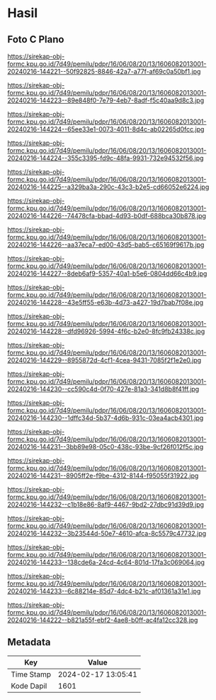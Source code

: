 # Hasil

## Foto C Plano

https://sirekap-obj-formc.kpu.go.id/7d49/pemilu/pdpr/16/06/08/20/13/1606082013001-20240216-144221--50f92825-8846-42a7-a77f-af69c0a50bf1.jpg

https://sirekap-obj-formc.kpu.go.id/7d49/pemilu/pdpr/16/06/08/20/13/1606082013001-20240216-144223--89e848f0-7e79-4eb7-8adf-f5c40aa9d8c3.jpg

https://sirekap-obj-formc.kpu.go.id/7d49/pemilu/pdpr/16/06/08/20/13/1606082013001-20240216-144224--65ee33e1-0073-4011-8d4c-ab02265d0fcc.jpg

https://sirekap-obj-formc.kpu.go.id/7d49/pemilu/pdpr/16/06/08/20/13/1606082013001-20240216-144224--355c3395-fd9c-48fa-9931-732e94532f56.jpg

https://sirekap-obj-formc.kpu.go.id/7d49/pemilu/pdpr/16/06/08/20/13/1606082013001-20240216-144225--a329ba3a-290c-43c3-b2e5-cd66052e6224.jpg

https://sirekap-obj-formc.kpu.go.id/7d49/pemilu/pdpr/16/06/08/20/13/1606082013001-20240216-144226--74478cfa-bbad-4d93-b0df-688bca30b878.jpg

https://sirekap-obj-formc.kpu.go.id/7d49/pemilu/pdpr/16/06/08/20/13/1606082013001-20240216-144226--aa37eca7-ed00-43d5-bab5-c65169f9617b.jpg

https://sirekap-obj-formc.kpu.go.id/7d49/pemilu/pdpr/16/06/08/20/13/1606082013001-20240216-144227--8deb6af9-5357-40a1-b5e6-0804dd66c4b9.jpg

https://sirekap-obj-formc.kpu.go.id/7d49/pemilu/pdpr/16/06/08/20/13/1606082013001-20240216-144228--43e5ff55-e63b-4d73-a427-19d7bab7f08e.jpg

https://sirekap-obj-formc.kpu.go.id/7d49/pemilu/pdpr/16/06/08/20/13/1606082013001-20240216-144228--dfd96926-5994-4f6c-b2e0-8fc9fb24338c.jpg

https://sirekap-obj-formc.kpu.go.id/7d49/pemilu/pdpr/16/06/08/20/13/1606082013001-20240216-144229--8955872d-4cf1-4cea-9431-7085f2f1e2e0.jpg

https://sirekap-obj-formc.kpu.go.id/7d49/pemilu/pdpr/16/06/08/20/13/1606082013001-20240216-144230--cc590c4d-0f70-427e-81a3-341d8b8f41ff.jpg

https://sirekap-obj-formc.kpu.go.id/7d49/pemilu/pdpr/16/06/08/20/13/1606082013001-20240216-144230--1dffc34d-5b37-4d6b-931c-03ea4acb4301.jpg

https://sirekap-obj-formc.kpu.go.id/7d49/pemilu/pdpr/16/06/08/20/13/1606082013001-20240216-144231--3bb89e98-05c0-438c-93be-9cf26f012f5c.jpg

https://sirekap-obj-formc.kpu.go.id/7d49/pemilu/pdpr/16/06/08/20/13/1606082013001-20240216-144231--8905ff2e-f9be-4312-8144-f95055f31922.jpg

https://sirekap-obj-formc.kpu.go.id/7d49/pemilu/pdpr/16/06/08/20/13/1606082013001-20240216-144232--c1b18e86-8af9-4467-9bd2-27dbc91d39d9.jpg

https://sirekap-obj-formc.kpu.go.id/7d49/pemilu/pdpr/16/06/08/20/13/1606082013001-20240216-144232--3b23544d-50e7-4610-afca-8c5579c47732.jpg

https://sirekap-obj-formc.kpu.go.id/7d49/pemilu/pdpr/16/06/08/20/13/1606082013001-20240216-144233--138cde6a-24cd-4c64-801d-17fa3c069064.jpg

https://sirekap-obj-formc.kpu.go.id/7d49/pemilu/pdpr/16/06/08/20/13/1606082013001-20240216-144233--6c88214e-85d7-4dc4-b21c-af01361a31e1.jpg

https://sirekap-obj-formc.kpu.go.id/7d49/pemilu/pdpr/16/06/08/20/13/1606082013001-20240216-144222--b821a55f-ebf2-4ae8-b0ff-ac4fa12cc328.jpg


## Metadata

| Key        | Value               |
| ---------- | ------------------- |
| Time Stamp | 2024-02-17 13:05:41 |
| Kode Dapil | 1601                |



